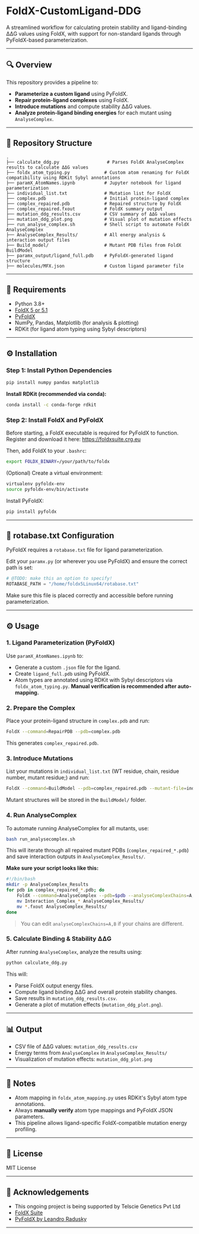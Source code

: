 # FoldX-CustomLigand-DDG

A streamlined workflow for calculating protein stability and ligand-binding ΔΔG values using FoldX, with support for non-standard ligands through PyFoldX-based parameterization.

---

## 🔍 Overview

This repository provides a pipeline to:

- **Parameterize a custom ligand** using PyFoldX.
- **Repair protein-ligand complexes** using FoldX.
- **Introduce mutations** and compute stability ΔΔG values.
- **Analyze protein-ligand binding energies** for each mutant using `AnalyseComplex`.

---

## 📁 Repository Structure

```
.
├── calculate_ddg.py                  # Parses FoldX AnalyseComplex results to calculate ΔΔG values
├── foldx_atom_typing.py             # Custom atom renaming for FoldX compatibility using RDKit Sybyl annotations
├── paramX_AtomNames.ipynb           # Jupyter notebook for ligand parameterization
├── individual_list.txt              # Mutation list for FoldX 
├── complex.pdb                      # Initial protein-ligand complex
├── complex_repaired.pdb             # Repaired structure by FoldX
├── complex_repaired.fxout           # FoldX summary output
├── mutation_ddg_results.csv         # CSV summary of ΔΔG values
├── mutation_ddg_plot.png            # Visual plot of mutation effects
├── run_analyse_complex.sh           # Shell script to automate FoldX AnalyseComplex
├── AnalyseComplex_Results/          # All energy analysis & interaction output files
├── Build_model/                     # Mutant PDB files from FoldX BuildModel
├── paramx_output/ligand_full.pdb    # PyFoldX-generated ligand structure
├── molecules/MFX.json               # Custom ligand parameter file
```

---

## 🧪 Requirements

- Python  3.8+
- [FoldX 5 or 5.1](https://foldxsuite.crg.eu/)
- [PyFoldX](https://github.com/leandroradusky/pyfoldx)
- NumPy, Pandas, Matplotlib (for analysis & plotting)
- RDKit (for ligand atom typing using Sybyl descriptors)

---

## ⚙️ Installation

### Step 1: Install Python Dependencies

```bash
pip install numpy pandas matplotlib
```

**Install RDKit (recommended via conda):**

```bash
conda install -c conda-forge rdkit
```

### Step 2: Install FoldX and PyFoldX

Before starting, a FoldX executable is required for PyFoldX to function. Register and download it here: https://foldxsuite.crg.eu

Then, add FoldX to your `.bashrc`:

```bash
export FOLDX_BINARY=/your/path/to/foldx
```

(Optional) Create a virtual environment:

```bash
virtualenv pyfoldx-env
source pyfoldx-env/bin/activate
```

Install PyFoldX:

```bash
pip install pyfoldx
```

---

## 🧬 rotabase.txt Configuration

PyFoldX requires a `rotabase.txt` file for ligand parameterization.

Edit your `paramx.py` (or wherever you use PyFoldX) and ensure the correct path is set:

```python
# @TODO: make this an option to specify!
ROTABASE_PATH = "/home/foldx5Linux64/rotabase.txt"
```

Make sure this file is placed correctly and accessible before running parameterization.

---

## ⚙️ Usage

### 1. Ligand Parameterization (PyFoldX)

Use `paramX_AtomNames.ipynb` to:

- Generate a custom `.json` file for the ligand.
- Create `ligand_full.pdb` using PyFoldX.
- Atom types are annotated using RDKit with Sybyl descriptors via `foldx_atom_typing.py`. **Manual verification is recommended after auto-mapping.**

### 2. Prepare the Complex

Place your protein-ligand structure in `complex.pdb` and run:

```bash
FoldX --command=RepairPDB --pdb=complex.pdb
```

This generates `complex_repaired.pdb`.

### 3. Introduce Mutations

List your mutations in `individual_list.txt` (WT residue, chain, residue number, mutant residue;) and run:

```bash
FoldX --command=BuildModel --pdb=complex_repaired.pdb --mutant-file=individual_list.txt --numberOfRuns=3
```

Mutant structures will be stored in the `BuildModel/` folder.

### 4. Run AnalyseComplex

To automate running AnalyseComplex for all mutants, use:

```bash
bash run_analysecomplex.sh
```

This will iterate through all repaired mutant PDBs (`complex_repaired_*.pdb`) and save interaction outputs in `AnalyseComplex_Results/`.

**Make sure your script looks like this:**

```bash
#!/bin/bash
mkdir -p AnalyseComplex_Results
for pdb in complex_repaired_*.pdb; do
    FoldX --command=AnalyseComplex --pdb=$pdb --analyseComplexChains=A,L
    mv Interaction_Complex_* AnalyseComplex_Results/
    mv *.fxout AnalyseComplex_Results/
done
```

> You can edit `analyseComplexChains=A,B` if your chains are different.

### 5. Calculate Binding & Stability ΔΔG

After running `AnalyseComplex`, analyze the results using:

```bash
python calculate_ddg.py
```

This will:

- Parse FoldX output energy files.
- Compute ligand binding ΔΔG and overall protein stability changes.
- Save results in `mutation_ddg_results.csv`.
- Generate a plot of mutation effects (`mutation_ddg_plot.png`).

---

## 📊 Output

- CSV file of ΔΔG values: `mutation_ddg_results.csv`
- Energy terms from `AnalyseComplex` in `AnalyseComplex_Results/`
- Visualization of mutation effects: `mutation_ddg_plot.png`

---

## 📌 Notes

- Atom mapping in `foldx_atom_mapping.py` uses RDKit's Sybyl atom type annotations.
- Always **manually verify** atom type mappings and PyFoldX JSON parameters.
- This pipeline allows ligand-specific FoldX-compatible mutation energy profiling.

---

## 📜 License

MIT License

---

## 🤝 Acknowledgements

- This ongoing project is being supported by Telscie Genetics Pvt Ltd
- [FoldX Suite](https://foldxsuite.crg.eu/)
- [PyFoldX by Leandro Radusky](https://github.com/leandroradusky/pyfoldx)

---

